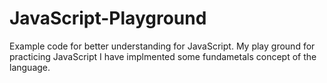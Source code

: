 # JavaScript-Playground
Example code for better understanding for JavaScript.
My play ground for practicing JavaScript 
I have implmented some fundametals concept of the language.
